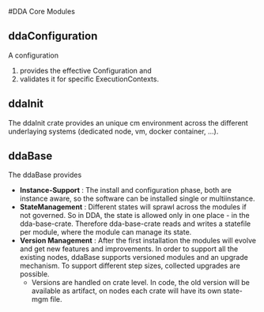 #DDA Core Modules

## ddaConfiguration
A configuration
1. provides the effective Configuration and
2. validates it
for specific ExecutionContexts.

## ddaInit
The ddaInit crate  provides an unique cm environment across the different underlaying systems (dedicated node, vm, docker container, ...).

## ddaBase
The ddaBase provides 
* **Instance-Support** : The install and configuration phase, both are instance aware, so the software can be installed single or multiinstance.
* **StateManagement** : Different states will sprawl across the modules if not governed. So in DDA, the state is allowed only in one place - in the dda-base-crate. Therefore dda-base-crate reads and writes a statefile per module, where the module can manage its state.  
* **Version Management** : After the first installation the modules will evolve and get new features and improvements. In order to support all the existing nodes, ddaBase supports versioned modules and an upgrade mechanism. To support different step sizes, collected upgrades are possible.
  * Versions are handled on crate level. In code, the old version will be available as artifact, on nodes each crate will have its own state-mgm file.